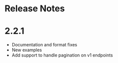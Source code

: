 Release Notes
=============

# 2.2.1

- Documentation and format fixes
- New examples
- Add support to handle pagination on v1 endpoints